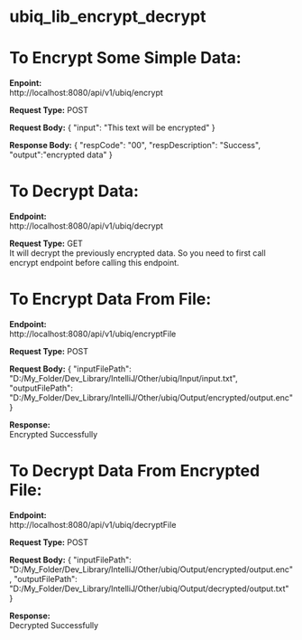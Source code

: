 # ubiq_lib_encrypt_decrypt

# To Encrypt Some Simple Data:
**Enpoint:**\
http://localhost:8080/api/v1/ubiq/encrypt

**Request Type:** POST

**Request Body:**
{
    "input": "This text will be encrypted"
}

**Response Body:**
{
    "respCode": "00",
    "respDescription": "Success",
    "output":"encrypted data"
}

# To Decrypt Data:
**Endpoint:**\
http://localhost:8080/api/v1/ubiq/decrypt

**Request Type:** GET\
It will decrypt the previously encrypted data. So you need to first call encrypt endpoint before calling this endpoint.

# To Encrypt Data From File:
**Endpoint:**\
http://localhost:8080/api/v1/ubiq/encryptFile

**Request Type:** POST

**Request Body:**
{
    "inputFilePath": "D:/My_Folder/Dev_Library/IntelliJ/Other/ubiq/Input/input.txt",
    "outputFilePath": "D:/My_Folder/Dev_Library/IntelliJ/Other/ubiq/Output/encrypted/output.enc"
}

**Response:**\
Encrypted Successfully

# To Decrypt Data From Encrypted File:
**Endpoint:**\
http://localhost:8080/api/v1/ubiq/decryptFile

**Request Type:** POST

**Request Body:**
{
    "inputFilePath": "D:/My_Folder/Dev_Library/IntelliJ/Other/ubiq/Output/encrypted/output.enc",
    "outputFilePath": "D:/My_Folder/Dev_Library/IntelliJ/Other/ubiq/Output/decrypted/output.txt"
}

**Response:**\
Decrypted Successfully
